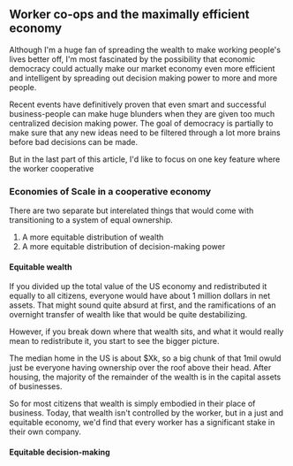 
## Worker co-ops and the maximally efficient economy

Although I'm a huge fan of spreading the wealth to make working people's lives better off, I'm most fascinated by the possibility that economic democracy could actually make our market economy even more efficient and intelligent by spreading out decision making power to more and more people.

Recent events have definitively proven that even smart and successful business-people can make huge blunders when they are given too much centralized decision making power.  The goal of democracy is partially to make sure that any new ideas need to be filtered through a lot more brains before bad decisions can be made.

But in the last part of this article, I'd like to focus on one key feature where the worker cooperative

### Economies of Scale in a cooperative economy












There are two separate but interelated things that would come with transitioning to a system of equal ownership.

1. A more equitable distribution of wealth
2. A more equitable distribution of decision-making power

#### Equitable wealth

If you divided up the total value of the US economy and redistributed it equally to all citizens, everyone would have about 1 million dollars in net assets.  That might sound quite absurd at first, and the ramifications of an overnight transfer of wealth like that would be quite destabilizing.

However, if you break down where that wealth sits, and what it would really mean to redistribute it, you start to see the bigger picture.

The median home in the US is about $Xk, so a big chunk of that 1mil owuld just be everyone having ownership over the roof above their head.  After housing, the majority of the remainder of the wealth is in the capital assets of businesses.

So for most citizens that wealth is simply embodied in their place of business.  Today, that wealth isn't controlled by the worker, but in a just and equitable economy, we'd find that every worker has a significant stake in their own company.


#### Equitable decision-making
